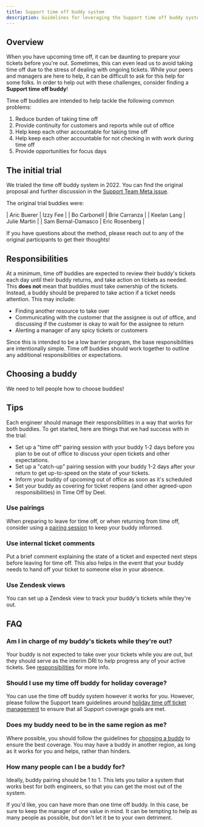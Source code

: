 ```yaml
---
title: Support time off buddy system
description: Guidelines for leveraging the Support time off buddy system
---
```


## Overview

When you have upcoming time off, it can be daunting to prepare your tickets
before you're out. Sometimes, this can even lead us to avoid taking time off due
to the stress of dealing with ongoing tickets. While your peers and managers are
here to help, it can be difficult to ask for this help for some folks. In order
to help out with these challenges, consider finding a **Support time off buddy**!

Time off buddies are intended to help tackle the following common problems:

1. Reduce burden of taking time off
1. Provide continuity for customers and reports while out of office
1. Help keep each other accountable for taking time off
1. Help keep each other accountable for not checking in with work during time off
1. Provide opportunities for focus days

## The initial trial

We trialed the time off buddy system in 2022. You can find the original proposal
and further discussion in the
[Support Team Meta issue](https://example_company.com/example_company-com/support/support-team-meta/-/issues/4481).

The original trial buddies were:

| Aric Buerer        | Izzy Fee       |
| Bo Carbonell       | Brie Carranza  |
| Keelan Lang        | Julie Martin   |
| Sam Bernal-Damasco | Eric Rosenberg |

If you have questions about the method, please reach out to any of the original
participants to get their thoughts!

## Responsibilities

At a minimum, time off buddies are expected to review their buddy's tickets each
day until their buddy returns, and take action on tickets as needed. This
**does not** mean that buddies must take ownership of the tickets. Instead, a
buddy should be prepared to take action if a ticket needs attention. This may
include:

- Finding another resource to take over
- Communicating with the customer that the assignee is out of office, and
discussing if the customer is okay to wait for the assignee to return
- Alerting a manager of any spicy tickets or customers

Since this is intended to be a low barrier program, the base responsibilities
are intentionally simple. Time off buddies should work together to outline any
additional responsibilities or expectations.

## Choosing a buddy

We need to tell people how to choose buddies!

## Tips

Each engineer should manage their responsibilities in a way that works for
both buddies. To get started, here are things that we had success with in the
trial:

- Set up a "time off" pairing session with your buddy 1-2 days before you plan
to be out of office to discuss your open tickets and other expectations.
- Set up a "catch-up" pairing session with your buddy 1-2 days after your return
to get up-to-speed on the state of your tickets.
- Inform your buddy of upcoming out of office as soon as it's scheduled
- Set your buddy as covering for ticket reopens (and other agreed-upon
responsibilities) in Time Off by Deel.

### Use pairings

When preparing to leave for time off, or when returning from time off, consider
using a [pairing session](https://example_company.com/example_company-com/support/support-pairing/)
to keep your buddy informed.

### Use internal ticket comments

Put a brief comment explaining the state of a ticket and expected next steps
before leaving for time off. This also helps in the event that your buddy needs
to hand off your ticket to someone else in your absence.

### Use Zendesk views

You can set up a Zendesk view to track your buddy's tickets while they're out.

## FAQ

### Am I in charge of my buddy's tickets while they're out?

Your buddy is not expected to take over your tickets while you are out, but they
should serve as the interim DRI to help progress any of your active tickets.
See [responsibilities](#responsibilities) for more info.

### Should I use my time off buddy for holiday coverage?

You can use the time off buddy system however it works for you. However, please
follow the Support team guidelines around
[holiday time off ticket management](/handbook/support/support-time-off#how-support-handles-holidays)
to ensure that all Support coverage goals are met.

### Does my buddy need to be in the same region as me?

Where possible, you should follow the guidelines for
[choosing a buddy](#choosing-a-buddy) to ensure the best coverage. You may have
a buddy in another region, as long as it works for you and helps, rather than
hinders.

### How many people can I be a buddy for?

Ideally, buddy pairing should be 1 to 1. This lets you tailor a system that
works best for both engineers, so that you can get the most out of the system.

If you'd like, you can have more than one time off buddy. In this case, be sure
to keep the manager of one value in mind. It can be tempting to help as many
people as possible, but don't let it be to your own detriment.
